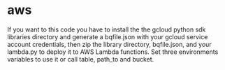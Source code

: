 # aws
If you want to this code you have to install the the gcloud python sdk libraries directory and generate a bqfile.json with your gcloud service account credentials, then zip the library directory, bqfile.json, and your lambda.py to deploy it to AWS Lambda functions. Set three environments variables to use it or call table, path_to and bucket.
